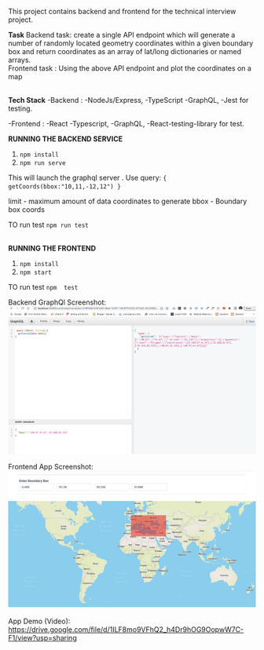 This project contains backend and frontend for the technical interview project. 

<b>Task</b>
Backend task: create a single API endpoint which will generate a number of randomly located geometry coordinates within a given boundary box and return coordinates as an array of lat/long dictionaries or named arrays.
<br/>
Frontend task : Using the above API endpoint and plot the coordinates on a map
<br/>
<br/>

<b>Tech Stack</b>
-Backend :
  -NodeJs/Express,
  -TypeScript 
  -GraphQL,
  -Jest for testing. 
  <br/>

-Frontend :
    -React 
    -Typescript, 
    -GraphQL, 
    -React-testing-library for test.
    <br/>

<b>RUNNING THE BACKEND SERVICE</b>
1. `npm install`
2. `npm run serve`

This will launch the graphql server . Use query:
`{
  getCoords(bbox:"10,11,-12,12")
}`   

limit - maximum amount of data coordinates to generate
bbox - Boundary box coords

TO run test `npm run test`
<br/>
<br/>

<b>RUNNING THE FRONTEND </b>

1. `npm install`
2. `npm start`

TO run test `npm  test`


Backend GraphQl Screenshot: 
<img src="https://github.com/davolu/lexie-app-test/blob/master/client/public/demo-pics.png" />
<br/>

Frontend App Screenshot: 
<img src="https://github.com/davolu/lexie-app-test/blob/master/client/public/demo-app.png" />
<br/>
<br/>
App Demo (Video):
https://drive.google.com/file/d/1ILF8mo9VFhQ2_h4Dr9hOG9OopwW7C-F1/view?usp=sharing

